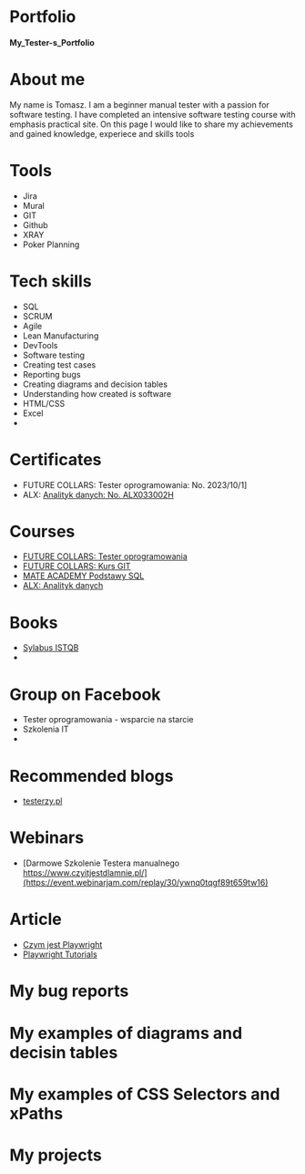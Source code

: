 # Portfolio
#### My_Tester-s_Portfolio
# About me
My name is Tomasz. I am a beginner manual tester with a passion for software testing. I have completed an intensive software testing course with emphasis practical site. On this page I would like to share my achievements and gained knowledge, experiece and skills tools
# Tools
 * Jira
 * Mural
 * GIT
 * Github
 * XRAY
 * Poker Planning
# Tech skills
 * SQL
 * SCRUM
 * Agile
 * Lean Manufacturing
 * DevTools
 * Software testing
 * Creating test cases
 * Reporting bugs
 * Creating diagrams and decision tables
 * Understanding how created is software
 * HTML/CSS
 * Excel
 * 
# Certificates
 * FUTURE COLLARS: Tester oprogramowania: No. 2023/10/1]
 * ALX: [Analityk danych: No. ALX033002H](https://www.alx.pl/certyfikat/tomasz-kosakowski/c266e433b1414d0b97b8ccff1035e2a0/)
# Courses
 * [FUTURE COLLARS: Tester oprogramowania](https://futurecollars.com/kursy/tester-oprogramowania/)
 * [FUTURE COLLARS: Kurs GIT](https://futurecollars.com/kursy/git/)
 * [MATE ACADEMY Podstawy SQL](https://mate.academy/pl/courses/qa-pl)
 * [ALX: Analityk danych](https://www.alx.pl/pl/kurs-analiza-danych/)
# Books
 * [Sylabus ISTQB](https://getistqb.com/docs/sylabus-istqb-poziom-podstawowy/1-podstawy-testowania/)
 * 
# Group on Facebook
 * Tester oprogramowania - wsparcie na starcie
 * Szkolenia IT
 * 
# Recommended blogs
* [testerzy.pl](https://testerzy.pl/artykuly/behaviour-driven-development)
# Webinars
 * [Darmowe Szkolenie Testera manualnego https://www.czyitjestdlamnie.pl/](https://event.webinarjam.com/replay/30/ywnq0tqgf89t659tw16)
# Article
 * [Czym jest Playwright](https://jaktestowac.pl/lesson/pw1-s01-2/)
 * [Playwright Tutorials](https://www.seleniumeasy.com/playwright-tutorials)
 
# My bug reports
# My examples of diagrams and decisin tables
# My examples of CSS Selectors and xPaths
# My projects

